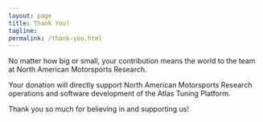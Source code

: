 ```yaml
---
layout: page
title: Thank You!
tagline: 
permalink: /thank-you.html
---
```


No matter how big or small, your contribution means the world to the team at North American Motorsports Research. 

Your donation will directly support North American Motorsports Research operations and software development of the Atlas Tuning Platform.

Thank you so much for believing in and supporting us! 
